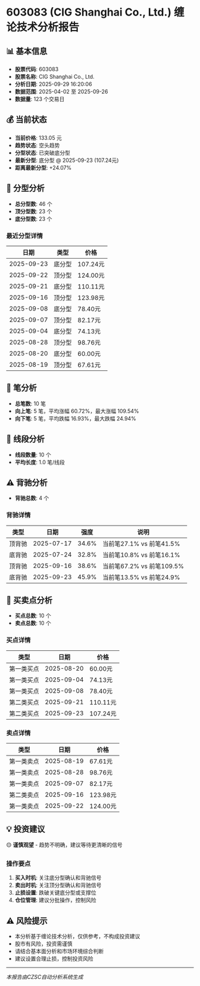# 603083 (CIG Shanghai Co., Ltd.) 缠论技术分析报告

## 📊 基本信息

- **股票代码**: 603083
- **股票名称**: CIG Shanghai Co., Ltd.
- **分析日期**: 2025-09-29 16:20:06
- **数据范围**: 2025-04-02 至 2025-09-26
- **数据量**: 123 个交易日

## 💰 当前状态

- **当前价格**: 133.05 元
- **趋势状态**: 空头趋势
- **分型状态**: 已突破底分型
- **最新分型**: 底分型 @ 2025-09-23 (107.24元)
- **距离最新分型**: +24.07%

## 🔺 分型分析

- **总分型数**: 46 个
- **顶分型数**: 23 个
- **底分型数**: 23 个

### 最近分型详情

| 日期 | 类型 | 价格 |
|------|------|------|
| 2025-09-23 | 底分型 | 107.24元 |
| 2025-09-22 | 顶分型 | 124.00元 |
| 2025-09-21 | 底分型 | 110.11元 |
| 2025-09-16 | 顶分型 | 123.98元 |
| 2025-09-08 | 底分型 | 78.40元 |
| 2025-09-07 | 顶分型 | 82.17元 |
| 2025-09-04 | 底分型 | 74.13元 |
| 2025-08-28 | 顶分型 | 98.76元 |
| 2025-08-20 | 底分型 | 60.00元 |
| 2025-08-19 | 顶分型 | 67.61元 |

## 📏 笔分析

- **总笔数**: 10 笔
- **向上笔**: 5 笔，平均涨幅 60.72%，最大涨幅 109.54%
- **向下笔**: 5 笔，平均跌幅 16.93%，最大跌幅 24.94%

## 📐 线段分析

- **线段数量**: 10 个
- **平均长度**: 1.0 笔/线段

## ⚠️ 背驰分析

- **背驰总数**: 4 个

### 背驰详情

| 类型 | 日期 | 强度 | 说明 |
|------|------|------|------|
| 顶背驰 | 2025-07-17 | 34.6% | 当前笔27.1% vs 前笔41.5% |
| 底背驰 | 2025-07-24 | 32.8% | 当前笔10.8% vs 前笔16.1% |
| 顶背驰 | 2025-09-16 | 38.6% | 当前笔67.2% vs 前笔109.5% |
| 底背驰 | 2025-09-23 | 45.9% | 当前笔13.5% vs 前笔24.9% |

## 🎯 买卖点分析

- **买点总数**: 10 个
- **卖点总数**: 10 个

### 买点详情

| 类型 | 日期 | 价格 |
|------|------|------|
| 第一类买点 | 2025-08-20 | 60.00元 |
| 第一类买点 | 2025-09-04 | 74.13元 |
| 第一类买点 | 2025-09-08 | 78.40元 |
| 第二类买点 | 2025-09-21 | 110.11元 |
| 第二类买点 | 2025-09-23 | 107.24元 |

### 卖点详情

| 类型 | 日期 | 价格 |
|------|------|------|
| 第一类卖点 | 2025-08-19 | 67.61元 |
| 第一类卖点 | 2025-08-28 | 98.76元 |
| 第一类卖点 | 2025-09-07 | 82.17元 |
| 第二类卖点 | 2025-09-16 | 123.98元 |
| 第一类卖点 | 2025-09-22 | 124.00元 |

## 💡 投资建议

🟡 **谨慎观望** - 趋势不明确，建议等待更清晰的信号

### 操作要点

1. **买入时机**: 关注底分型确认和背驰信号
2. **卖出时机**: 关注顶分型确认和背驰信号
3. **止损设置**: 跌破关键底分型或支撑位
4. **仓位管理**: 建议分批操作，控制风险

## ⚠️ 风险提示

- 本分析基于缠论技术分析，仅供参考，不构成投资建议
- 股市有风险，投资需谨慎
- 请结合基本面分析和市场环境综合判断
- 建议设置合理止损，控制投资风险

---
*本报告由CZSC自动分析系统生成*
